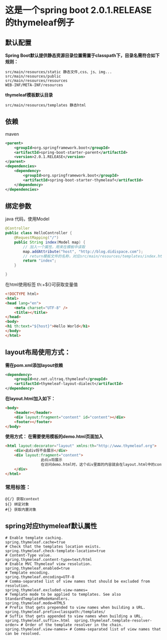 这是一个spring boot 2.0.1.RELEASE 的thymeleaf例子
============================================
## 默认配置
**Spring Boot默认提供静态资源目录位置需置于classpath下，目录名需符合如下规则：**
```
src/main/resources/static 静态文件,css、js、img...
src/main/resources/public 
src/main/resources/resources
WEB-INF/META-INF/resources
```
**thymeleaf模板默认目录**
```
src/main/resources/templates 静态html
```

## 依赖
maven
```xml
<parent>
    <groupId>org.springframework.boot</groupId>
    <artifactId>spring-boot-starter-parent</artifactId>
    <version>2.0.1.RELEASE</version>
</parent>
<dependencies>
    <dependency>
        <groupId>org.springframework.boot</groupId>
        <artifactId>spring-boot-starter-thymeleaf</artifactId>
    </dependency>
</dependencies>
```

## 绑定参数
java 代码，使用Model
```java
@Controller
public class HelloController {
    @RequestMapping("/")
    public String index(Model map) {
        // 加入一个属性，用来在模板中读取
        map.addAttribute("host", "http://blog.didispace.com");
        // return模板文件的名称，对应src/main/resources/templates/index.html
        return "index";  
    }

}
```
在html使用标签 th:+${}可获取变量值
```html
<!DOCTYPE html>
<html>
<head lang="en">
    <meta charset="UTF-8" />
    <title></title>
</head>
<body>
<h1 th:text="${host}">Hello World</h1>
</body>
</html>
```

## layout布局使用方式：
**需在pom.xml添加layout依赖**
```xml
<dependency>
    <groupId>nz.net.ultraq.thymeleaf</groupId>
    <artifactId>thymeleaf-layout-dialect</artifactId>
</dependency>
```
**在layout.html加入如下：**
```html
<body>
    <header></header>
    <div layout:fragment="content" id="content"></div>
    <footer></footer>
</body>
```
**使用方式： 在需要使用模板的demo.html页面加入**
```html
<html layout:decorator="layout" xmlns:th="http://www.thymeleaf.org">
    <div>此div将不会展示</div>
    <div layout:fragment="content">
                此div将展示
                在访问demo.html时，这个div里面的内容就会在layout.html中的content中展示
    </div>
</html>
```
### 常用标签：
    @{/} 获取context
    ${} 绑定对象
    #{} 获取内置对象


## spring对应thymeleaf默认属性
```properties
# Enable template caching.
spring.thymeleaf.cache=true 
# Check that the templates location exists.
spring.thymeleaf.check-template-location=true 
# Content-Type value.
spring.thymeleaf.content-type=text/html 
# Enable MVC Thymeleaf view resolution.
spring.thymeleaf.enabled=true 
# Template encoding.
spring.thymeleaf.encoding=UTF-8 
# Comma-separated list of view names that should be excluded from resolution.
spring.thymeleaf.excluded-view-names= 
# Template mode to be applied to templates. See also StandardTemplateModeHandlers.
spring.thymeleaf.mode=HTML5 
# Prefix that gets prepended to view names when building a URL.
spring.thymeleaf.prefix=classpath:/templates/ 
# Suffix that gets appended to view names when building a URL.
spring.thymeleaf.suffix=.html  spring.thymeleaf.template-resolver-order= # Order of the template resolver in the chain. spring.thymeleaf.view-names= # Comma-separated list of view names that can be resolved.
```


